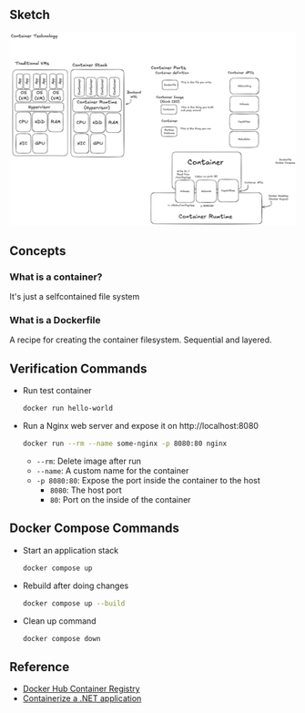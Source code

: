 ## Sketch

![Scratches from lecture](/docs/container-introduction.png)

## Concepts

### What is a container?

It's just a selfcontained file system

### What is a Dockerfile

A recipe for creating the container filesystem. Sequential and layered.

## Verification Commands

- Run test container
  ```sh
  docker run hello-world
  ```

- Run a Nginx web server and expose it on http://localhost:8080
  ```sh
  docker run --rm --name some-nginx -p 8080:80 nginx
  ```
  - `--rm`: Delete image after run
  - `--name`: A custom name for the container
  - `-p 8080:80`: Expose the port inside the container to the host
    - `8080`: The host port
    - `80`: Port on the inside of the container

## Docker Compose Commands

- Start an application stack

  ```sh
  docker compose up
  ```
- Rebuild after doing changes

  ```sh
  docker compose up --build
  ```

- Clean up command

  ```sh
  docker compose down
  ```

## Reference

- [Docker Hub Container Registry](https://hub.docker.com/)
- [Containerize a .NET application](https://learn.microsoft.com/en-us/dotnet/core/docker/build-container?tabs=windows&pivots=dotnet-9-0)
